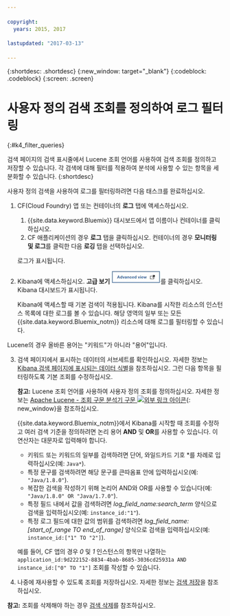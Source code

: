 ```yaml
---

copyright:
  years: 2015, 2017

lastupdated: "2017-03-13"

---
```



{:shortdesc: .shortdesc}
{:new_window: target="_blank"}
{:codeblock: .codeblock}
{:screen: .screen}

# 사용자 정의 검색 조회를 정의하여 로그 필터링
{:#k4_filter_queries}

검색 페이지의 검색 표시줄에서 Lucene 조회 언어를 사용하여 검색 조회를 정의하고 저장할 수 있습니다. 각 검색에 대해 필터를 적용하여 분석에 사용할 수 있는 항목을 세분화할 수 있습니다.
{:shortdesc}

사용자 정의 검색을 사용하여 로그를 필터링하려면 다음 태스크를 완료하십시오.

1. CF(Cloud Foundry) 앱 또는 컨테이너의 **로그** 탭에 액세스하십시오. 

    1. {{site.data.keyword.Bluemix}} 대시보드에서 앱 이름이나 컨테이너를 클릭하십시오.
    2. CF 애플리케이션의 경우 **로그** 탭을 클릭하십시오. 컨테이너의 경우 **모니터링 및 로그**를 클릭한 다음 **로깅** 탭을 선택하십시오.
    
    로그가 표시됩니다.

2. Kibana에 액세스하십시오. **고급 보기** ![고급 보기 링크](images/logging_advanced_view.jpg)를 클릭하십시오. Kibana 대시보드가 표시됩니다.

    Kibana에 액세스할 때 기본 검색이 적용됩니다. Kibana를 시작한 리소스의 인스턴스 목록에 대한 로그를 볼 수 있습니다. 해당 영역의 일부 또는 모든 {{site.data.keyword.Bluemix_notm}} 리소스에 대해 로그를 필터링할 수 있습니다.

Lucene의 경우 올바른 용어는 "키워드"가 아니라 "용어"입니다.

3. 검색 페이지에서 표시하는 데이터의 서브세트를 확인하십시오. 자세한 정보는 [Kibana 검색 페이지에 표시되는 데이터 식별](logging_kibana_analize_logs_interactively.html#k4_identify_data)을 참조하십시오. 그런 다음 항목을 필터링하도록 기본 조회를 수정하십시오.

    **참고:** Lucene 조회 언어를 사용하여 사용자 정의 조회를 정의하십시오. 자세한 정보는 [Apache Lucene - 조회 구문 분석기 구문 ![외부 링크 아이콘](../../../icons/launch-glyph.svg "외부 링크 아이콘")](https://lucene.apache.org/core/2_9_4/queryparsersyntax.html){: new_window}을 참조하십시오.
    
    {{site.data.keyword.Bluemix_notm}}에서 Kibana를 시작할 때 조회를 수정하고 여러 검색 기준을 정의하려면 논리 용어 **AND** 및 **OR**를 사용할 수 있습니다. 이 연산자는 대문자로 입력해야 합니다.    
    
    * 키워드 또는 키워드의 일부를 검색하려면 단어, 와일드카드 기호 \*를 차례로 입력하십시오(예: `Java*`). 
    * 특정 문구를 검색하려면 해당 문구를 큰따옴표 안에 입력하십시오(예: `"Java/1.8.0"`).
    * 복잡한 검색을 작성하기 위해 논리어 AND와 OR를 사용할 수 있습니다(예: `"Java/1.8.0" OR "Java/1.7.0"`).
    * 특정 필드 내에서 값을 검색하려면 *log_field_name:search_term* 양식으로 검색을 입력하십시오(예: `instance_id:"1"`).
    * 특정 로그 필드에 대한 값의 범위를 검색하려면 *log_field_name:[start_of_range TO end_of_range]* 양식으로 검색을 입력하십시오(예: `instance_id:["1" TO "2"]`).

     예를 들어, CF 앱의 경우 *0* 및 *1* 인스턴스의 항목만 나열하는 `application_id:9d222152-8834-4bab-8685-3036cd25931a AND instance_id:["0" TO "1"]` 조회를 작성할 수 있습니다. 

4. 나중에 재사용할 수 있도록 조회를 저장하십시오. 자세한 정보는 [검색 저장](logging_kibana_filtering_logs.html#k4_save_search)을 참조하십시오. 

**참고:** 조회를 삭제해야 하는 경우 [검색 삭제](logging_kibana_filtering_logs.html#k4_delete_search)를 참조하십시오.



